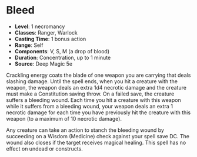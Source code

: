 # Bleed

- **Level**: 1 necromancy
- **Classes**: Ranger, Warlock
- **Casting Time**: 1 bonus action
- **Range**: Self
- **Components**: V, S, M (a drop of blood)
- **Duration**: Concentration, up to 1 minute
- **Source**: Deep Magic 5e

Crackling energy coats the blade of one weapon you are carrying that deals slashing damage. Until the spell ends, when you hit a creature with the weapon, the weapon deals an extra 1d4 necrotic damage and the creature must make a Constitution saving throw. On a failed save, the creature suffers a bleeding wound. Each time you hit a creature with this weapon while it suffers from a bleeding wound, your weapon deals an extra 1 necrotic damage for each time you have previously hit the creature with this weapon (to a maximum of 10 necrotic damage).

Any creature can take an action to stanch the bleeding wound by succeeding on a Wisdom (Medicine) check against your spell save DC. The wound also closes if the target receives magical healing. This spell has no effect on undead or constructs.

